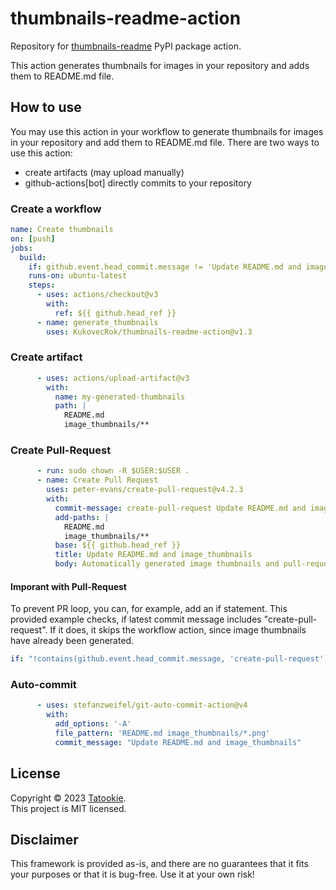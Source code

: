 # thumbnails-readme-action


Repository for [thumbnails-readme](https://github.com/firefly-cpp/thumbnails-readme) PyPI package action.

This action generates thumbnails for images in your repository and adds them to README.md file.

## How to use

You may use this action in your workflow to generate thumbnails for images in your repository and add them to README.md file.
There are two ways to use this action:
* create artifacts (may upload manually)
* github-actions[bot] directly commits to your repository

### Create a workflow

```yml
name: Create thumbnails
on: [push]
jobs:
  build:
    if: github.event.head_commit.message != 'Update README.md and image_thumbnails'
    runs-on: ubuntu-latest
    steps:
      - uses: actions/checkout@v3
        with:
          ref: ${{ github.head_ref }}
      - name: generate_thumbnails
        uses: KukovecRok/thumbnails-readme-action@v1.3
```

### Create artifact

```yml
      - uses: actions/upload-artifact@v3
        with:
          name: my-generated-thumbnails
          path: |
            README.md
            image_thumbnails/**
```

### Create Pull-Request

```yml
      - run: sudo chown -R $USER:$USER .
      - name: Create Pull Request
        uses: peter-evans/create-pull-request@v4.2.3
        with:
          commit-message: create-pull-request Update README.md and image_thumbnails
          add-paths: |
            README.md
            image_thumbnails/**
          base: ${{ github.head_ref }}
          title: Update README.md and image_thumbnails
          body: Automatically generated image thumbnails and pull-request
```
#### Imporant with Pull-Request

To prevent PR loop, you can, for example, add an if statement. This provided example checks, if latest commit message includes "create-pull-request". If it does, it skips the workflow action, since image thumbnails have already been generated. 

```yml
if: "!contains(github.event.head_commit.message, 'create-pull-request')"
```

### Auto-commit

```yml
      - uses: stefanzweifel/git-auto-commit-action@v4
        with:
          add_options: '-A'
          file_pattern: 'README.md image_thumbnails/*.png'
          commit_message: "Update README.md and image_thumbnails"
```

## License

Copyright © 2023 [Tatookie](https://github.com/KukovecRok). <br /> 
This project is MIT licensed.

## Disclaimer

This framework is provided as-is, and there are no guarantees that it fits your purposes or that it is bug-free. Use it at your own risk!
